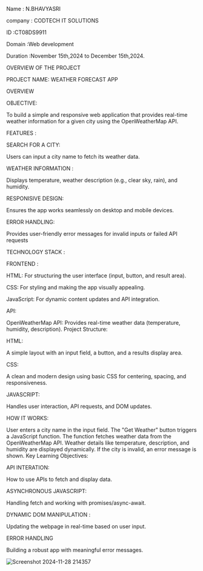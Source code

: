 Name : N.BHAVYASRI

company : CODTECH IT SOLUTIONS

ID :CT08DS9911

Domain :Web development

Duration :November 15th,2024 to December 15th,2024.

OVERVIEW OF THE PROJECT

PROJECT NAME: WEATHER FORECAST APP

OVERVIEW

OBJECTIVE:

To build a simple and responsive web application that provides real-time weather information for a given city using the OpenWeatherMap API.

FEATURES :

SEARCH FOR A CITY:

Users can input a city name to fetch its weather data.

WEATHER INFORMATION :

Displays temperature, weather description (e.g., clear sky, rain), and humidity.

RESPONISIVE DESIGN:

Ensures the app works seamlessly on desktop and mobile devices.

ERROR HANDLING:


Provides user-friendly error messages for invalid inputs or failed API requests

TECHNOLOGY STACK :


FRONTEND :

HTML: For structuring the user interface (input, button, and result area).

CSS: For styling and making the app visually appealing.

JavaScript: For dynamic content updates and API integration.

API:

OpenWeatherMap API: Provides real-time weather data (temperature, humidity, description).
Project Structure:

HTML:

A simple layout with an input field, a button, and a results display area.

CSS:

A clean and modern design using basic CSS for centering, spacing, and responsiveness.

JAVASCRIPT:

Handles user interaction, API requests, and DOM updates.

HOW IT WORKS:

User enters a city name in the input field.
The "Get Weather" button triggers a JavaScript function.
The function fetches weather data from the OpenWeatherMap API.
Weather details like temperature, description, and humidity are displayed dynamically.
If the city is invalid, an error message is shown.
Key Learning Objectives:

API INTERATION:

How to use APIs to fetch and display data.


ASYNCHRONOUS JAVASCRIPT:

Handling fetch and working with promises/async-await.


DYNAMIC DOM MANIPULATION :

Updating the webpage in real-time based on user input.


ERROR HANDLING

Building a robust app with meaningful error messages.

![Screenshot 2024-11-28 214357](https://github.com/user-attachments/assets/2da71499-bb84-46c4-8f47-e35a7a5fa302)





